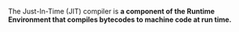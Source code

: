 The Just-In-Time (JIT) compiler is **a component of the Runtime Environment that compiles bytecodes to machine code at run time.**

